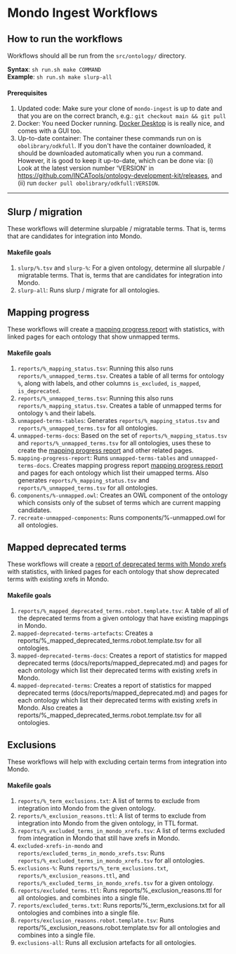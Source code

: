# Mondo Ingest Workflows

## How to run the workflows
Workflows should all be run from the `src/ontology/` directory.  

**Syntax**: `sh run.sh make COMMAND`  
**Example**: `sh run.sh make slurp-all`

#### Prerequisites
1. Updated code: Make sure your clone of `mondo-ingest` is up to date and that you are on the correct branch, e.g.: `git checkout main && git pull`
2. Docker: You need Docker running. [Docker Desktop](https://www.docker.com/products/docker-desktop/) is is really nice, and comes with a GUI too. 
3. Up-to-date container: The container these commands run on is `obolibrary/odkfull`. If you don't have the container downloaded, it should be downloaded automatically when you run a command. However, it is good to keep it up-to-date, which can be done via: (i) Look at the latest version number 'VERSION' in https://github.com/INCATools/ontology-development-kit/releases, and (ii) run `docker pull obolibrary/odkfull:VERSION`. 

---

## Slurp / migration
These workflows will determine slurpable / migratable terms. That is, terms that are candidates for integration into Mondo.

#### Makefile goals
1. `slurp/%.tsv` and `slurp-%`: For a given ontology, determine all slurpable / migratable terms. That is, terms that are candidates for integration into Mondo.
2. `slurp-all`: Runs slurp / migrate for all ontologies.

## Mapping progress
These workflows will create a [mapping progress report](../reports/unmapped.md) with statistics, with linked pages for each ontology that show unmapped terms.

#### Makefile goals
1. `reports/%_mapping_status.tsv`: Running this also runs  `reports/%_unmapped_terms.tsv`. Creates a table of all terms for ontology `%`, along with labels, and other columns `is_excluded`, `is_mapped`, `is_deprecated`.
2. `reports/%_unmapped_terms.tsv`: Running this also runs `reports/%_mapping_status.tsv`. Creates a table of unmapped terms for ontology `%` and their labels.
3. `unmapped-terms-tables`: Generates `reports/%_mapping_status.tsv` and  `reports/%_unmapped_terms.tsv` for all ontologies.
4. `unmapped-terms-docs`: Based on the set of `reports/%_mapping_status.tsv` and  `reports/%_unmapped_terms.tsv` for all ontologies, uses these to create the [mapping progress report](../reports/unmapped.md) and other related pages. 
5. `mapping-progress-report`: Runs `unmapped-terms-tables` and `unmapped-terms-docs`. Creates mapping progress report [mapping progress report](../reports/unmapped.md) and pages for each ontology which list their umapped terms. Also generates `reports/%_mapping_status.tsv` and `reports/%_unmapped_terms.tsv` for all ontologies.
6. `components/%-unmapped.owl`: Creates an OWL component of the ontology which consists only of the subset of terms which are current mapping candidates.
7. `recreate-unmapped-components`: Runs components/%-unmapped.owl for all ontologies.

## Mapped deprecated terms
These workflows will create a [report of deprecated terms with Mondo xrefs](../reports/mapped_deprecated.md) with statistics, with linked pages for each ontology that show deprecated terms with existing xrefs in Mondo.

#### Makefile goals
1. `reports/%_mapped_deprecated_terms.robot.template.tsv`: A table of all of the deprecated terms from a given ontology that have existing mappings in Mondo.
2. `mapped-deprecated-terms-artefacts`: Creates a reports/%_mapped_deprecated_terms.robot.template.tsv for all ontologies.
3. `mapped-deprecated-terms-docs`: Creates a report of statistics for mapped deprecated terms (docs/reports/mapped_deprecated.md) and pages for each ontology which list their deprecated terms with existing xrefs in Mondo.
4. `mapped-deprecated-terms`: Creates a report of statistics for mapped deprecated terms (docs/reports/mapped_deprecated.md) and pages for each ontology which list their deprecated terms with existing xrefs in Mondo. Also creates a reports/%_mapped_deprecated_terms.robot.template.tsv for all ontologies.


## Exclusions
These workflows will help with excluding certain terms from integration into Mondo.

#### Makefile goals
1. `reports/%_term_exclusions.txt`: A list of terms to exclude from integration into Mondo from the given ontology.
2. `reports/%_exclusion_reasons.ttl`: A list of terms to exclude from integration into Mondo from the given ontology, in TTL format.
3. `reports/%_excluded_terms_in_mondo_xrefs.tsv`: A list of terms excluded from integration in Mondo that still have xrefs in Mondo.
4. `excluded-xrefs-in-mondo` and `reports/excluded_terms_in_mondo_xrefs.tsv`: Runs `reports/%_excluded_terms_in_mondo_xrefs.tsv` for all ontologies.
5. `exclusions-%`: Runs `reports/%_term_exclusions.txt`, `reports/%_exclusion_reasons.ttl`, and `reports/%_excluded_terms_in_mondo_xrefs.tsv` for a given ontology.
6. `reports/excluded_terms.ttl`: Runs reports/%_exclusion_reasons.ttl for all ontologies. and combines into a single file.
7. `reports/excluded_terms.txt`: Runs reports/%_term_exclusions.txt for all ontologies and combines into a single file.
8. `reports/exclusion_reasons.robot.template.tsv`: Runs reports/%_exclusion_reasons.robot.template.tsv for all ontologies and combines into a single file. 
9. `exclusions-all`: Runs all exclusion artefacts for all ontologies.
